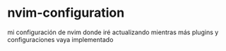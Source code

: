 # nvim-configuration
mi configuración de nvim donde iré actualizando mientras más plugins y configuraciones vaya implementado

